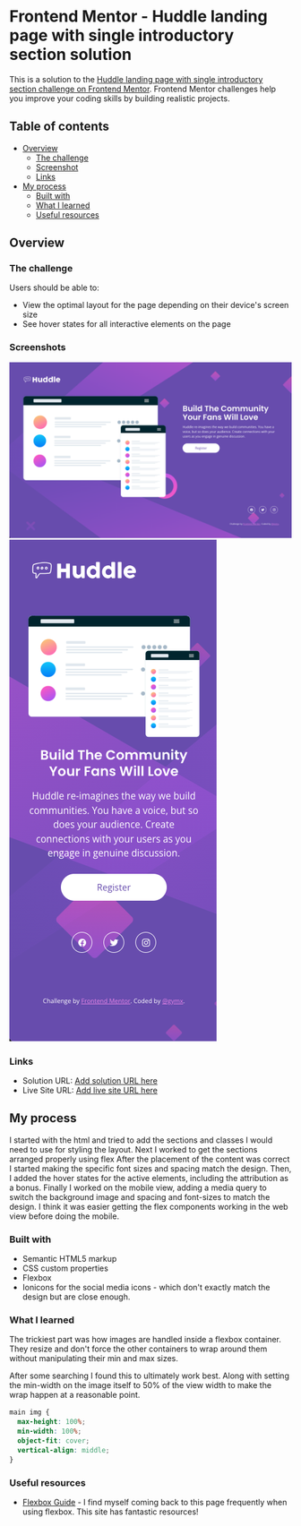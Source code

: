 # Frontend Mentor - Huddle landing page with single introductory section solution

This is a solution to the [Huddle landing page with single introductory section challenge on Frontend Mentor](https://www.frontendmentor.io/challenges/huddle-landing-page-with-a-single-introductory-section-B_2Wvxgi0). Frontend Mentor challenges help you improve your coding skills by building realistic projects.

## Table of contents

- [Overview](#overview)
  - [The challenge](#the-challenge)
  - [Screenshot](#screenshot)
  - [Links](#links)
- [My process](#my-process)
  - [Built with](#built-with)
  - [What I learned](#what-i-learned)
  - [Useful resources](#useful-resources)

## Overview

### The challenge

Users should be able to:

- View the optimal layout for the page depending on their device's screen size
- See hover states for all interactive elements on the page

### Screenshots

![](./design/Solution-Web.png)
![](./design/Solution-Mobile.png)

### Links

- Solution URL: [Add solution URL here](https://your-solution-url.com)
- Live Site URL: [Add live site URL here](https://your-live-site-url.com)

## My process

I started with the html and tried to add the sections and classes I would need to use for styling the layout.
Next I worked to get the sections arranged properly using flex
After the placement of the content was correct I started making the specific font sizes and spacing match the design.
Then, I added the hover states for the active elements, including the attribution as a bonus.
Finally I worked on the mobile view, adding a media query to switch the background image and spacing and font-sizes to match the design.
I think it was easier getting the flex components working in the web view before doing the mobile.

### Built with

- Semantic HTML5 markup
- CSS custom properties
- Flexbox
- Ionicons for the social media icons - which don't exactly match the design but are close enough.

### What I learned

The trickiest part was how images are handled inside a flexbox container. They resize and don't force the other containers to wrap around them without manipulating their min and max sizes.

After some searching I found this to ultimately work best. Along with setting the min-width on the image itself to 50% of the view width to make the wrap happen at a reasonable point.

```css
main img {
  max-height: 100%;
  min-width: 100%;
  object-fit: cover;
  vertical-align: middle;
}
```

### Useful resources

- [Flexbox Guide](https://css-tricks.com/snippets/css/a-guide-to-flexbox/) - I find myself coming back to this page frequently when using flexbox. This site has fantastic resources!
